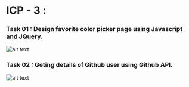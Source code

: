 
# ICP - 3 :

### Task 01 : Design favorite color picker page using Javascript and JQuery.

![alt text](https://github.com/chkrish9/CSEE5590_Web-Cloud-Mobile_ICP/blob/master/ICP_3/documentation/colorpicker.PNG "Color picker")

### Task 02 : Geting details of Github user using Github API.

![alt text](https://github.com/chkrish9/CSEE5590_Web-Cloud-Mobile_ICP/blob/master/ICP_3/documentation/github.PNG "Github")
